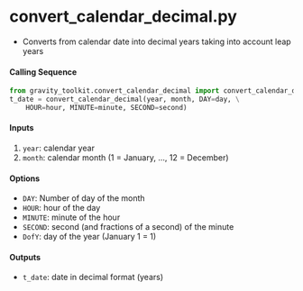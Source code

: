 convert_calendar_decimal.py
===========================

 - Converts from calendar date into decimal years taking into account leap years  

#### Calling Sequence
```python
from gravity_toolkit.convert_calendar_decimal import convert_calendar_decimal
t_date = convert_calendar_decimal(year, month, DAY=day, \
    HOUR=hour, MINUTE=minute, SECOND=second)
```

#### Inputs
 1. `year`: calendar year  
 2. `month`: calendar month (1 = January, ..., 12 = December)  

#### Options
 - `DAY`: Number of day of the month
 - `HOUR`: hour of the day
 - `MINUTE`: minute of the hour
 - `SECOND`: second (and fractions of a second) of the minute
 - `DofY`: day of the year (January 1 = 1)

#### Outputs
 - `t_date`: date in decimal format (years)
